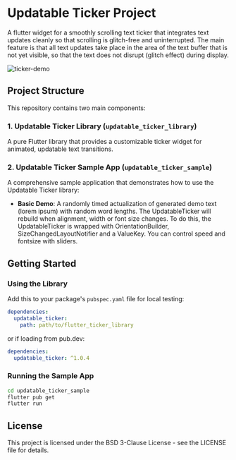# Updatable Ticker Project

A flutter widget for a smoothly scrolling text ticker that integrates text updates cleanly so that scrolling is glitch-free and uninterrupted. The main feature is that all text updates take place in the area of the text buffer that is not yet visible, so that the text does not disrupt (glitch effect) during display.

![ticker-demo](https://github.com/user-attachments/assets/6e6fe6b7-72a2-4b24-ac7b-80827f504a7b)

## Project Structure

This repository contains two main components:

### 1. Updatable Ticker Library (`updatable_ticker_library`)

A pure Flutter library that provides a customizable ticker widget for animated, updatable text transitions. 

### 2. Updatable Ticker Sample App (`updatable_ticker_sample`)

A comprehensive sample application that demonstrates how to use the Updatable Ticker library:

- **Basic Demo**: A randomly timed actualization of generated demo text (lorem ipsum) with random word lengths.
The UpdatableTicker will rebuild when alignment, width or font size changes.
To do this, the UpdatableTicker is wrapped with OrientationBuilder, SizeChangedLayoutNotifier and a ValueKey.
You can control speed and fontsize with sliders.


## Getting Started

### Using the Library

Add this to your package's `pubspec.yaml` file for local testing:

```yaml
dependencies:
  updatable_ticker:
    path: path/to/flutter_ticker_library
```

or if loading from pub.dev:

```yaml
dependencies:
  updatable_ticker: ^1.0.4
```

### Running the Sample App

```bash
cd updatable_ticker_sample
flutter pub get
flutter run
```

## License

This project is licensed under the BSD 3-Clause License - see the LICENSE file for details.

